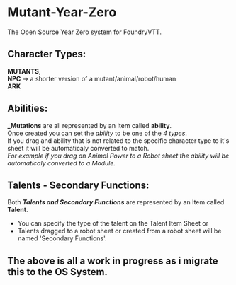 # Mutant-Year-Zero

The Open Source Year Zero system for FoundryVTT.

## Character Types:

**MUTANTS**,\
**NPC** -> a shorter version of a mutant/animal/robot/human \
**ARK**

## Abilities:

**_Mutations** are all represented by an Item called **ability**.\
Once created you can set the _ability_ to be one of the _4 types_.\
If you drag and ability that is not related to the specific character type to it's sheet it will be automaticaly converted to match.\
_For example if you drag an Animal Power to a Robot sheet the ability will be automaticaly converted to a Module._

## Talents - Secondary Functions:

Both **_Talents and Secondary Functions_** are represented by an Item called **Talent**.

-   You can specify the type of the talent on the Talent Item Sheet or
-   Talents dragged to a robot sheet or created from a robot sheet will be named 'Secondary Functions'.
## The above is all a work in progress as i migrate this to the OS System.